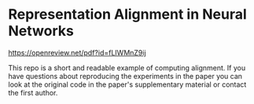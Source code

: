 # Representation Alignment in Neural Networks
https://openreview.net/pdf?id=fLIWMnZ9ij

This repo is a short and readable example of computing alignment. If you have questions about reproducing the experiments in the paper you can look at the original code in the paper's supplementary material or contact the first author.
